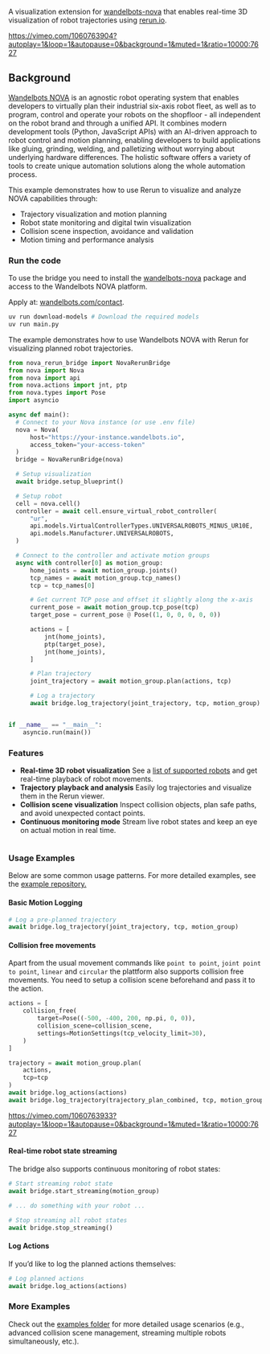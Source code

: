 <!--[metadata]
title = "Wandelbots NOVA Bridge"
source = "https://github.com/wandelbotsgmbh/wandelbots-nova"
tags = ["3D", "Robot"]
thumbnail = "https://static.rerun.io/wandelbots_nova/cda66a19b854fffc78b45ce436918dbb3df0f77d/480w.png"
thumbnail_dimensions = [480, 480]
-->

A visualization extension for [wandelbots-nova](https://github.com/wandelbotsgmbh/wandelbots-nova) that enables real-time 3D visualization of robot trajectories using [rerun.io](https://rerun.io).

https://vimeo.com/1060763904?autoplay=1&loop=1&autopause=0&background=1&muted=1&ratio=10000:7627

## Background

[Wandelbots NOVA](https://www.wandelbots.com/) is an agnostic robot operating system that enables developers to virtually plan their industrial six-axis robot fleet, as well as to program, control and operate your robots on the shopfloor - all independent on the robot brand and through a unified API. It combines modern development tools (Python, JavaScript APIs) with an AI-driven approach to robot control and motion planning, enabling developers to build applications like gluing, grinding, welding, and palletizing without worrying about underlying hardware differences. The holistic software offers a variety of tools to create unique automation solutions along the whole automation process.

This example demonstrates how to use Rerun to visualize and analyze NOVA capabilities through:

-   Trajectory visualization and motion planning
-   Robot state monitoring and digital twin visualization
-   Collision scene inspection, avoidance and validation
-   Motion timing and performance analysis

### Run the code

To use the bridge you need to install the [wandelbots-nova](https://github.com/wandelbotsgmbh/wandelbots-nova) package and access to the Wandelbots NOVA platform.

Apply at: [wandelbots.com/contact](https://www.wandelbots.com/contact).

```bash
uv run download-models # Download the required models
uv run main.py
```

The example demonstrates how to use Wandelbots NOVA with Rerun for visualizing planned robot trajectories.

```python
from nova_rerun_bridge import NovaRerunBridge
from nova import Nova
from nova import api
from nova.actions import jnt, ptp
from nova.types import Pose
import asyncio

async def main():
  # Connect to your Nova instance (or use .env file)
  nova = Nova(
      host="https://your-instance.wandelbots.io",
      access_token="your-access-token"
  )
  bridge = NovaRerunBridge(nova)

  # Setup visualization
  await bridge.setup_blueprint()

  # Setup robot
  cell = nova.cell()
  controller = await cell.ensure_virtual_robot_controller(
      "ur",
      api.models.VirtualControllerTypes.UNIVERSALROBOTS_MINUS_UR10E,
      api.models.Manufacturer.UNIVERSALROBOTS,
  )

  # Connect to the controller and activate motion groups
  async with controller[0] as motion_group:
      home_joints = await motion_group.joints()
      tcp_names = await motion_group.tcp_names()
      tcp = tcp_names[0]

      # Get current TCP pose and offset it slightly along the x-axis
      current_pose = await motion_group.tcp_pose(tcp)
      target_pose = current_pose @ Pose((1, 0, 0, 0, 0, 0))

      actions = [
          jnt(home_joints),
          ptp(target_pose),
          jnt(home_joints),
      ]

      # Plan trajectory
      joint_trajectory = await motion_group.plan(actions, tcp)

      # Log a trajectory
      await bridge.log_trajectory(joint_trajectory, tcp, motion_group)


if __name__ == "__main__":
    asyncio.run(main())
```

### Features

-   **Real-time 3D robot visualization**
    See a [list of supported robots](https://wandelbotsgmbh.github.io/wandelbots-js-react-components/?path=/story/3d-view-robot-supported-models--abb-1010-037-15) and get real-time playback of robot movements.
-   **Trajectory playback and analysis**
    Easily log trajectories and visualize them in the Rerun viewer.
-   **Collision scene visualization**
    Inspect collision objects, plan safe paths, and avoid unexpected contact points.
-   **Continuous monitoring mode**
    Stream live robot states and keep an eye on actual motion in real time.

<picture>
  <img src="https://github.com/user-attachments/assets/617dd2c5-ea51-472d-84d5-77aa25f6c2b6" alt=""/>
  <source media="(max-width: 1200px)" srcset="https://github.com/user-attachments/assets/617dd2c5-ea51-472d-84d5-77aa25f6c2b6">
</picture>

### Usage Examples

Below are some common usage patterns. For more detailed examples, see the [example repository.](https://github.com/wandelbotsgmbh/wandelbots-nova/tree/main/nova_rerun_bridge/examples)

#### Basic Motion Logging

```python
# Log a pre-planned trajectory
await bridge.log_trajectory(joint_trajectory, tcp, motion_group)
```

#### Collision free movements

Apart from the usual movement commands like `point to point`, `joint point to point`, `linear` and `circular` the plattform also supports collision free movements. You need to setup a collision scene beforehand and pass it to the action.

```python
actions = [
    collision_free(
        target=Pose((-500, -400, 200, np.pi, 0, 0)),
        collision_scene=collision_scene,
        settings=MotionSettings(tcp_velocity_limit=30),
    )
]

trajectory = await motion_group.plan(
    actions,
    tcp=tcp
)
await bridge.log_actions(actions)
await bridge.log_trajectory(trajectory_plan_combined, tcp, motion_group)
```

https://vimeo.com/1060763933?autoplay=1&loop=1&autopause=0&background=1&muted=1&ratio=10000:7627

#### Real-time robot state streaming

The bridge also supports continuous monitoring of robot states:

```python
# Start streaming robot state
await bridge.start_streaming(motion_group)

# ... do something with your robot ...

# Stop streaming all robot states
await bridge.stop_streaming()
```

#### Log Actions

If you’d like to log the planned actions themselves:

```python
# Log planned actions
await bridge.log_actions(actions)
```

### More Examples

Check out the [examples folder](https://github.com/wandelbotsgmbh/wandelbots-nova/tree/main/nova_rerun_bridge/examples) for more detailed usage scenarios (e.g., advanced collision scene management, streaming multiple robots simultaneously, etc.).

<picture>
  <img src="https://github.com/user-attachments/assets/586811cc-278c-484d-8a2a-9abcba6ab5d3" alt=""/>
  <source media="(max-width: 1200px)" srcset="https://github.com/user-attachments/assets/586811cc-278c-484d-8a2a-9abcba6ab5d3">
</picture>
